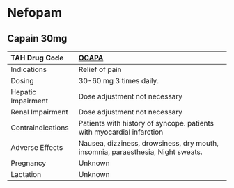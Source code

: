 # Nefopam

## Capain 30mg

| TAH Drug Code      | [**OCAPA**](https://www.tahsda.org.tw/drugs/hissearch.php?drug_code=OCAPA)      |
|:-------------------|:--------------------------------------------------------------------------------|
| Indications        | Relief of pain                                                                  |
| Dosing             | 30-60 mg 3 times daily.                                                         |
| Hepatic Impairment | Dose adjustment not necessary                                                   |
| Renal Impairment   | Dose adjustment not necessary                                                   |
| Contraindications  | Patients with history of syncope. patients with myocardial infarction           |
| Adverse Effects    | Nausea, dizziness, drowsiness, dry mouth, insomnia, paraesthesia, Night sweats. |
| Pregnancy          | Unknown                                                                         |
| Lactation          | Unknown                                                                         |

